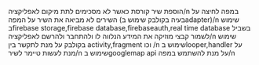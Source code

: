 הוספת שיר קורסת כאשר לא מסכימים לתת מיקום לאפליקציה/n
במפה לחיצה על השירים לא מביאה את השיר על המפה (בעיה בקולבק שימוש בadapter)/n
שימוש בfirebase storage,firebase database,firebaseauth,real time database בשביל לשמור קבצי מוזיקה את המידע הנלווה לו ולהתחבר ולהרשם לאפליקציה/n
שימוש בקולבק על מנת לתקשר בין activity,fragment וכו /n
שימוש בlooper,handler על מנת לעשות טיימר לשיר/n
שימוש בgooglemap api על מנת להשתמש במפה/n
